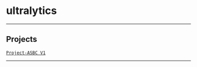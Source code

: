 # ultralytics

---

## Projects
[`Project-ASBC V1`](https://github.com/lxRbckl/Project-ASBC/blob/V1/README.md)

---
